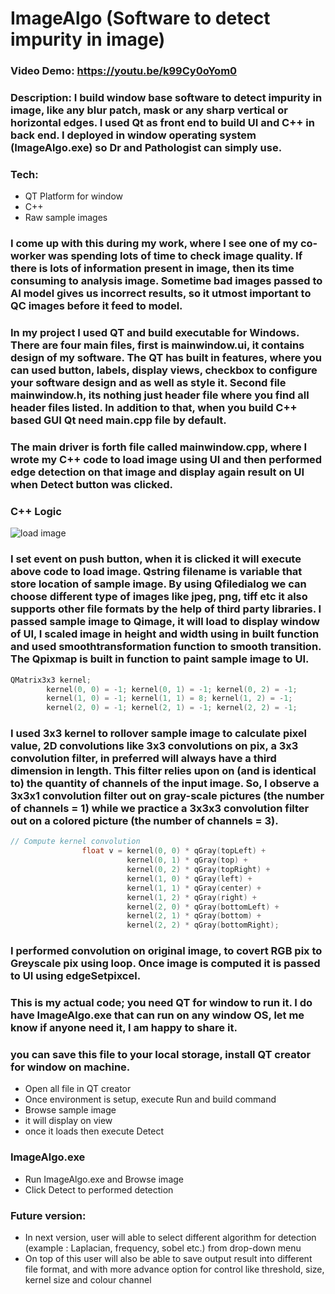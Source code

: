 # ImageAlgo (Software to detect impurity in image)

### Video Demo:  <https://youtu.be/k99Cy0oYom0>

<p></p>

### Description: I build window base software to detect impurity in image, like any blur patch, mask or any sharp vertical or horizontal edges. I used Qt as front end to build UI and C++ in back end. I deployed in window operating system (ImageAlgo.exe) so Dr and Pathologist can simply use.

### Tech:
- QT Platform for window
- C++
- Raw sample images

### I come up with this during my work, where I see one of my co-worker was spending lots of time to check image quality. If there is lots of information present in image, then its time consuming to analysis image. Sometime bad images passed to AI model gives us incorrect results, so it utmost important to QC images before it feed to model.

<p></p>

### In my project I used QT and build executable for Windows. There are four main files, first is mainwindow.ui, it contains design of my software. The QT has built in features, where you can used button, labels, display views, checkbox to configure your software design and as well as style it. Second file mainwindow.h, its nothing just header file where you find all header files listed. In addition to that, when you build C++ based GUI Qt need main.cpp file by default.

<p></p>

### The main driver is forth file called mainwindow.cpp, where I wrote my C++ code to load image using UI and then performed edge detection on that image and display again result on UI when Detect button was clicked.

<p></p>

### C++ Logic
<p></p>
<img src="/workspaces/99158117/project/load image.jpg" alt="load image" title="Optional title">
<p></p>

### I set event on push button, when it is clicked it will execute above code to load image. Qstring filename is variable that store location of sample image. By using Qfiledialog we can choose different type of images like jpeg, png, tiff etc it also supports other file formats by the help of third party libraries. I passed sample image to Qimage, it will load to display window of UI, I scaled image in height and width using in built function and used smoothtransformation function to smooth transition. The Qpixmap is built in function to paint sample image to UI.

<p></p>

```C
QMatrix3x3 kernel;
        kernel(0, 0) = -1; kernel(0, 1) = -1; kernel(0, 2) = -1;
        kernel(1, 0) = -1; kernel(1, 1) = 8; kernel(1, 2) = -1;
        kernel(2, 0) = -1; kernel(2, 1) = -1; kernel(2, 2) = -1;
```
<p></p>

### I used 3x3 kernel to rollover sample image to calculate pixel value, 2D convolutions like 3x3 convolutions on pix, a 3x3 convolution filter, in preferred will always have a third dimension in length. This filter relies upon on (and is identical to) the quantity of channels of the input image. So, I observe a 3x3x1 convolution filter out on gray-scale pictures (the number of channels = 1) while we practice a 3x3x3 convolution filter out on a colored picture (the number of channels = 3).

<p></p>

```C
// Compute kernel convolution
                float v = kernel(0, 0) * qGray(topLeft) +
                          kernel(0, 1) * qGray(top) +
                          kernel(0, 2) * qGray(topRight) +
                          kernel(1, 0) * qGray(left) +
                          kernel(1, 1) * qGray(center) +
                          kernel(1, 2) * qGray(right) +
                          kernel(2, 0) * qGray(bottomLeft) +
                          kernel(2, 1) * qGray(bottom) +
                          kernel(2, 2) * qGray(bottomRight);
```

<p></p>

### I performed convolution on original image, to covert RGB pix to Greyscale pix using loop. Once image is computed it is passed to UI using edgeSetpixcel.

<p></p>

### This is my actual code; you need QT for window to run it. I do have ImageAlgo.exe that can run on any window OS, let me know if anyone need it, I am happy to share it.

<p></p>

### you can save this file to your local storage, install QT creator for window on machine.
- Open all file in QT creator
- Once environment is setup, execute Run and build command
- Browse sample image
- it will display on view
- once it loads then execute Detect

### ImageAlgo.exe
- Run ImageAlgo.exe and Browse image
- Click Detect to performed detection

<p></p>

### Future version:
- In next version, user will able to select different algorithm for detection (example : Laplacian, frequency, sobel etc.) from drop-down menu
- On top of this user will also be able to save output result into different file format, and with more advance option for control like threshold, size, kernel size and colour channel